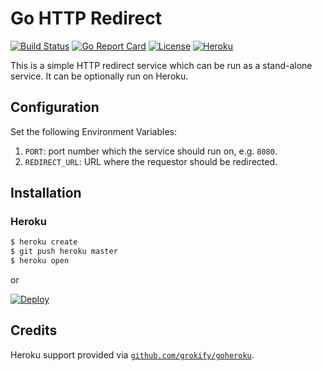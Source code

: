 # Go HTTP Redirect

[![Build Status][build-status-svg]][build-status-url]
[![Go Report Card][goreport-svg]][goreport-url]
[![License][license-svg]][license-url]
[![Heroku][heroku-svg]][heroku-url]

This is a simple HTTP redirect service which can be run as a stand-alone service. It can be optionally run on Heroku.

## Configuration

Set the following Environment Variables:

1. `PORT`: port number which the service should run on, e.g. `8080`.
1. `REDIRECT_URL`: URL where the requestor should be redirected.

## Installation

### Heroku

```sh
$ heroku create
$ git push heroku master
$ heroku open
```
or

[![Deploy](https://www.herokucdn.com/deploy/button.svg)](https://heroku.com/deploy)

## Credits

Heroku support provided via [`github.com/grokify/goheroku`](https://github.com/grokify/goheroku).

 [build-status-svg]: https://github.com/grokify/go-http-redirect/workflows/go%20build/badge.svg
 [build-status-url]: https://github.com/grokify/go-http-redirect/actions
 [goreport-svg]: https://goreportcard.com/badge/github.com/grokify/go-http-redirect
 [goreport-url]: https://goreportcard.com/report/github.com/grokify/go-http-redirect
 [docs-godoc-svg]: https://pkg.go.dev/badge/github.com/grokify/go-http-redirect
 [docs-godoc-url]: https://pkg.go.dev/github.com/grokify/go-http-redirect
 [license-svg]: https://img.shields.io/badge/license-MIT-blue.svg
 [license-url]: https://github.com/grokify/go-http-redirect/blob/master/LICENSE
 [heroku-svg]: https://img.shields.io/badge/%E2%86%91_deploy-Heroku-7056bf.svg?style=flat
 [heroku-url]: https://heroku.com/deploy
